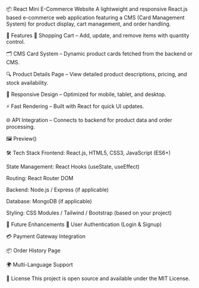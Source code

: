 📦 React Mini E-Commerce Website
A lightweight and responsive React.js based e-commerce web application featuring a CMS (Card Management System) for product display, cart management, and order handling.

🚀 Features
🛒 Shopping Cart – Add, update, and remove items with quantity control.

🗂 CMS Card System – Dynamic product cards fetched from the backend or CMS.

🔍 Product Details Page – View detailed product descriptions, pricing, and stock availability.

📱 Responsive Design – Optimized for mobile, tablet, and desktop.

⚡ Fast Rendering – Built with React for quick UI updates.

🌐 API Integration – Connects to backend for product data and order processing.

🖼️ Preview()

🛠️ Tech Stack
Frontend: React.js, HTML5, CSS3, JavaScript (ES6+)

State Management: React Hooks (useState, useEffect)

Routing: React Router DOM

Backend: Node.js / Express (if applicable)

Database: MongoDB (if applicable)

Styling: CSS Modules / Tailwind / Bootstrap (based on your project)

📌 Future Enhancements
🔑 User Authentication (Login & Signup)

💳 Payment Gateway Integration

📦 Order History Page

🌍 Multi-Language Support

📜 License
This project is open source and available under the MIT License.

